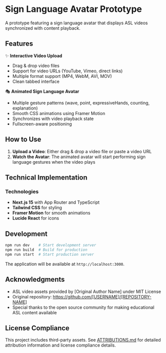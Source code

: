 # Sign Language Avatar Prototype

A prototype featuring a sign language avatar that displays ASL videos synchronized with content playback.

## Features

✨ **Interactive Video Upload**
- Drag & drop video files
- Support for video URLs (YouTube, Vimeo, direct links)
- Multiple format support (MP4, WebM, AVI, MOV)
- Clean tabbed interface

🎭 **Animated Sign Language Avatar**
- Multiple gesture patterns (wave, point, expressiveHands, counting, explanation)
- Smooth CSS animations using Framer Motion
- Synchronizes with video playback state
- Fullscreen-aware positioning


## How to Use

1. **Upload a Video**: Either drag & drop a video file or paste a video URL
2. **Watch the Avatar**: The animated avatar will start performing sign language gestures when the video plays

## Technical Implementation

### Technologies

- **Next.js 15** with App Router and TypeScript
- **Tailwind CSS** for styling
- **Framer Motion** for smooth animations
- **Lucide React** for icons

## Development

```bash
npm run dev    # Start development server
npm run build  # Build for production
npm run start  # Start production server
```

The application will be available at `http://localhost:3000`.


## Acknowledgments

- ASL video assets provided by [Original Author Name] under MIT License
- Original repository: https://github.com/[USERNAME]/[REPOSITORY-NAME]
- Special thanks to the open source community for making educational ASL content available

## License Compliance

This project includes third-party assets. See [ATTRIBUTIONS.md](./ATTRIBUTIONS.md) for detailed attribution information and license compliance details.

